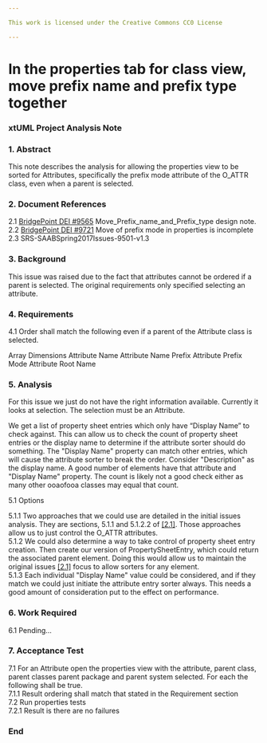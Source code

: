 ```yaml
---

This work is licensed under the Creative Commons CC0 License

---
```


# In the properties tab for class view, move prefix name and prefix type together
### xtUML Project Analysis Note


### 1. Abstract

This note describes the analysis for allowing the properties view to be sorted for Attributes, specifically the prefix mode attribute of the O_ATTR class, even when a parent is selected.  

### 2. Document References

<a id="2.1"></a>2.1 [BridgePoint DEI #9565](https://github.com/travislondon/bridgepoint/blob/master/doc-bridgepoint/notes/9565_%20Move_Prefix_name_and_Prefix_type/9565_%20Move_Prefix_name_and_Prefix_type.md) Move_Prefix_name_and_Prefix_type design note.  
<a id="2.2"></a>2.2 [BridgePoint DEI #9721](https://support.onefact.net/issues/9721) Move of prefix mode in properties is incomplete    
<a id="2.3"></a>2.3 SRS-SAABSpring2017Issues-9501-v1.3   

### 3. Background

This issue was raised due to the fact that attributes cannot be ordered if a parent is selected.  The original requirements only specified selecting an attribute.

### 4. Requirements

4.1 Order shall match the following even if a parent of the Attribute class is selected.

Array Dimensions
Attribute Name
Attribute Name Prefix
Attribute Prefix Mode
Attribute Root Name   

### 5. Analysis
For this issue we just do not have the right information available.  Currently it looks at selection. The selection must be an Attribute.    

We get a list of property sheet entries which only have “Display Name” to check against.  This can allow us to check the count of property sheet entries or the display name to determine if the attribute sorter should do something.  The "Display Name" property can match other entries, which will cause the attribute sorter to break the order.  Consider "Description" as the display name.  A good number of elements have that attribute and "Display Name" property.  The count is likely not a good check either as many other ooaofooa classes may equal that count.     

5.1 Options

5.1.1 Two approaches that we could use are detailed in the initial issues analysis.  They are sections, 5.1.1 and 5.1.2.2 of [[2.1]](#2.1).  Those approaches allow us to just control the O_ATTR attributes.    
5.1.2 We could also determine a way to take control of property sheet entry creation.  Then create our version of PropertySheetEntry, which could return the associated parent element.  Doing this would allow us to maintain the original issues [[2.1]](#2.1) focus to allow sorters for any element.  
5.1.3 Each individual "Display Name" value could be considered, and if they match we could just initiate the attribute entry sorter always.  This needs a good amount of consideration put to the effect on performance.  

### 6. Work Required

6.1 Pending...  

### 7. Acceptance Test

7.1 For an Attribute open the properties view with the attribute, parent class, parent classes parent package and parent system selected.  For each the following shall be true.     
7.1.1 Result ordering shall match that stated in the Requirement section  
7.2 Run properties tests  
7.2.1 Result is there are no failures  


### End
